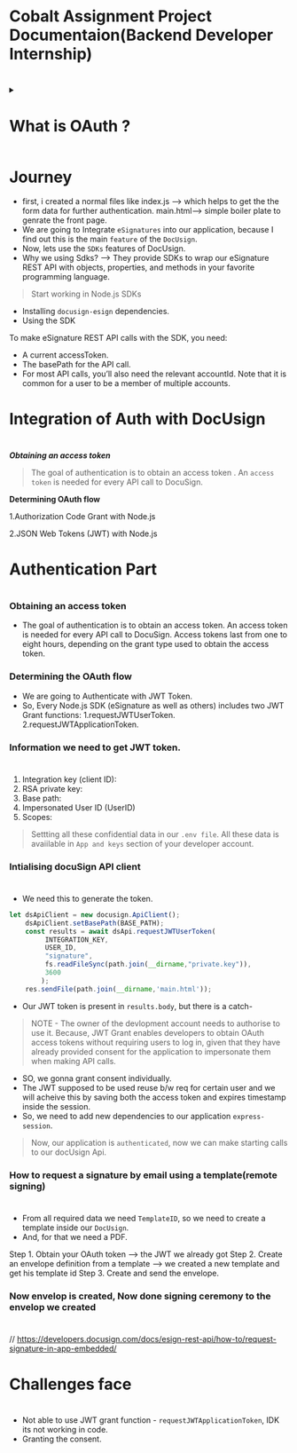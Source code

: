 # Cobalt Assignment Project Documentaion(Backend Developer Internship)
#

 <details close>
 <summary><h1>What is OAuth ?</h1></summary>

**Roles**

   ***OAuth defines four roles:***

*resource owner

      An entity capable of granting access to a protected resource.
      When the resource owner is a person, it is referred to as an
      end-user.

*resource server

      The server hosting the protected resources, capable of accepting
      and responding to protected resource requests using access tokens.

*client

      An application making protected resource requests on behalf of the
      resource owner and with its authorization.  The term "client" does
      not imply any particular implementation characteristics (e.g.,
      whether the application executes on a server, a desktop, or other
      devices).

*authorization server

      The server issuing access tokens to the client after successfully
      authenticating the resource owner and obtaining authorization.

>NOTE - The interaction between the authorization server and resource server
   is beyond the scope of this specification.  The authorization server
   may be the same server as the resource server or a separate entity.
   A single authorization server may issue access tokens accepted by
   multiple resource servers.

**Protocol Flow**

     +--------+                               +---------------+
     |        |--(A)- Authorization Request ->|   Resource    |
     |        |                               |     Owner     |
     |        |<-(B)-- Authorization Grant ---|               |
     |        |                               +---------------+
     |        |
     |        |                               +---------------+
     |        |--(C)-- Authorization Grant -->| Authorization |
     | Client |                               |     Server    |
     |        |<-(D)----- Access Token -------|               |
     |        |                               +---------------+
     |        |
     |        |                               +---------------+
     |        |--(E)----- Access Token ------>|    Resource   |
     |        |                               |     Server    |
     |        |<-(F)--- Protected Resource ---|               |
     +--------+                               +---------------+
</details>

# Journey

* first, i created a normal files like index.js --> which helps to get the the form data for further authentication.
                                      main.html--> simple boiler plate to genrate the front page.
* We are going to Integrate `eSignatures` into our application, because I find out this is the main `feature` of the `DocUsign`.
* Now, lets use the `SDKs` features of DocUsign.
* Why we using Sdks? --> They provide SDKs to wrap our eSignature REST API with objects, properties, and methods in your favorite programming language.

> Start working in Node.js SDKs
* Installing `docusign-esign` dependencies.
* Using the SDK

To make eSignature REST API calls with the SDK, you need:

- A current accessToken.
- The basePath for the API call.
- For most API calls, you’ll also need the relevant accountId. Note that it is common for a user to be a member of multiple accounts.
 
#

# Integration of Auth with DocUsign
#
 
***Obtaining an access token***

> The goal of authentication is to obtain an access token . An `access token` is needed for every API call to DocuSign.

**Determining OAuth flow**

1.Authorization Code Grant with Node.js

2.JSON Web Tokens (JWT) with Node.js

#  Authentication Part
#
 
### Obtaining an access token
* The goal of authentication is to obtain an access token. An access token is needed for every API call to DocuSign. Access tokens last from one to eight hours, depending on the grant type used to obtain the access token.

### Determining the OAuth flow
* We are going to Authenticate with JWT Token.
* So, Every Node.js SDK (eSignature as well as others) includes two JWT Grant functions:
      1.requestJWTUserToken.
      2.requestJWTApplicationToken.

### Information we need to get JWT token.
#
 
1. Integration key (client ID):
2. RSA private key:
3. Base path:
4. Impersonated User ID (UserID)
5. Scopes:

> Settting all these confidential data in our `.env file`.
> All these data is avaiilable in `App and keys` section of your developer account.

### Intialising docuSign API client
#
 
* We need this to generate the token.
```js
let dsApiClient = new docusign.ApiClient();
    dsApiClient.setBasePath(BASE_PATH);
    const results = await dsApi.requestJWTUserToken(
         INTEGRATION_KEY,
         USER_ID,
         "signature",
         fs.readFileSync(path.join(__dirname,"private.key")),
         3600
        );
    res.sendFile(path.join(__dirname,'main.html'));
```
* Our JWT token is present in `results.body`, but there is a catch-

>NOTE - The owner of the devlopment account needs to authorise to use it. Because, JWT Grant enables developers to obtain OAuth access tokens without requiring users to log in, given that they have already provided consent for the application to impersonate them when making API calls. 

* SO, we gonna grant consent individually.
* The JWT supposed to be used reuse b/w req for certain user and we will acheive this by saving both the access token and expires timestamp  inside the session.
* So, we need to add new dependencies to our application `express-session`.

> Now, our application is `authenticated`, now we can make starting calls to our docUsign Api.


### How to request a signature by email using a template(remote signing)
#

* From all required data we need `TemplateID`, so we need to create a template inside our `DocUsign`.
* And, for that we need a PDF.

Step 1. Obtain your OAuth token  --> the JWT we already got
Step 2. Create an envelope definition from a template  --> we created a new template and get his template id
Step 3. Create and send the envelope.


### Now envelop is created, Now done signing ceremony to the envelop we created 
#
 
// https://developers.docusign.com/docs/esign-rest-api/how-to/request-signature-in-app-embedded/

# Challenges face
#
* Not able to use JWT grant function  - `requestJWTApplicationToken`, IDK its not working in code.
* Granting the consent.
